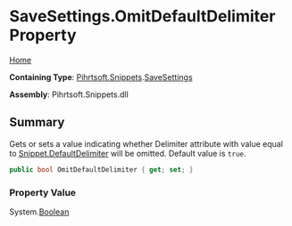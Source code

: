 <a name="_top"></a>

# SaveSettings\.OmitDefaultDelimiter Property

[Home](../../../../README.md#_top)

**Containing Type**: [Pihrtsoft.Snippets](../../README.md#_top)\.[SaveSettings](../README.md#_top)

**Assembly**: Pihrtsoft\.Snippets\.dll

## Summary

Gets or sets a value indicating whether Delimiter attribute with value equal to [Snippet.DefaultDelimiter](../../Snippet/DefaultDelimiter/README.md#_top) will be omitted\. Default value is `true`\.

```csharp
public bool OmitDefaultDelimiter { get; set; }
```

### Property Value

System\.[Boolean](https://docs.microsoft.com/en-us/dotnet/api/system.boolean)

